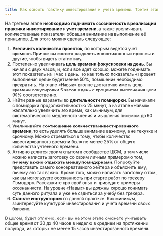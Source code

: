 ```yaml
---
title: Как освоить практику инвестирования и учета времени. Третий этап – «Навык»
---
```


На третьем этапе **необходимо поднимать осознанность в реализации
практики инвестирование и учет времени**, а также увеличивать
количественные показатели, обращая внимание на выполнение её принципов.
Для этого можно сделать следующее:

1.  **Увеличить количество проектов**, по которым ведется учет времени.
    Причем вы можете разделять инвестиционные проекты и другие, чтобы
    видеть статистику.
2.  Постепенно увеличивать **цель времени фокусировки на день**. Вы
    начали с двух часов, и, если все идет хорошо, можете поднимать этот
    показатель на 1 час в день. Но как только показатель «Процент
    выполнения цели» будет менее 50%, повышение необходимо прекратить.
    На этапе «Навык» вполне достаточно иметь цель времени фокусировки 5
    часов в день с процентом выполнения цели 90% соответственно.
3.  Найти разные варианты по **длительности** **помидорки**. Вы начинали
    с помидорки продолжительностью 25 минут, а на этапе «Навык»
    желательно увеличить это время, как минимум, для систематического
    медленного чтения и мышления письмом до 60 минут.
4.  Увеличивайте **соотношение количества инвестированного времени**, то
    есть уделять больше внимание важному, а не текучке и срочному. Можно
    стремиться к тому, чтобы количество инвестированного времени было не
    менее 25% от общего количества учтенного времени.
5.  Активно делится своим опытом в сообществе ШСМ, в том числе можно
    написать заготовку со своим личным примером о том, **почему важно
    отдыхать между помидорками**. Попробуйте представить самого
    консервативного хейтера и объяснить ему, почему это так важно. Кроме
    того, можно написать заготовку о том, как вы используете
    осознанность при старте работ по трекеру Помодоро. Расскажите про
    свой опыт и приведите примеры осознанности. На уровне «Навык» вы
    должны хорошо понимать суть данного ритуала и уже не садиться за
    учебу без трекера.
6.  **Станьте инструктором** по данной практике. Как минимум,
    заинтересуйте культурой инвестирования и учета времени своих
    близких.

В целом, будет отлично, если вы на этом этапе сможете учитывать общее
время от 30 до 40 часов в неделю в среднем на протяжении полугода, из
которых не менее 15 часов инвестированного времени.
